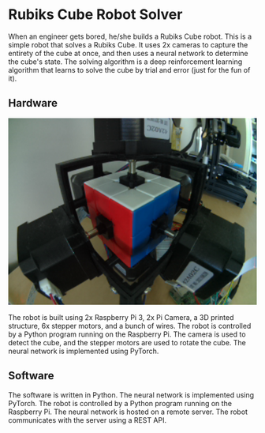 # Rubiks Cube Robot Solver

When an engineer gets bored, he/she builds a Rubiks Cube robot. This is a simple robot that solves a Rubiks Cube. It uses 2x cameras to capture the entirety of the cube at once, and then uses a neural network to determine the cube's state. The solving algorithm is a deep reinforcement learning algorithm that learns to solve the cube by trial and error (just for the fun of it).

## Hardware

![Hardware](assets/rubiks.png)

The robot is built using 2x Raspberry Pi 3, 2x Pi Camera, a 3D printed structure, 6x stepper motors, and a bunch of wires. The robot is controlled by a Python program running on the Raspberry Pi. The camera is used to detect the cube, and the stepper motors are used to rotate the cube. The neural network is implemented using PyTorch.

## Software

The software is written in Python. The neural network is implemented using PyTorch. The robot is controlled by a Python program running on the Raspberry Pi. The neural network is hosted on a remote server. The robot communicates with the server using a REST API.
